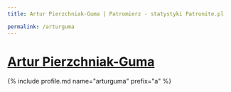 ```yaml
---
title: Artur Pierzchniak-Guma | Patromierz - statystyki Patronite.pl

permalink: /arturguma
---
```


# [Artur Pierzchniak-Guma](https://patronite.pl/arturguma)

{% include profile.md name="arturguma" prefix="a" %}
